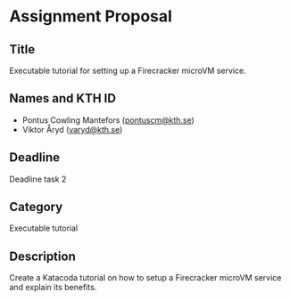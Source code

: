 # Assignment Proposal

## Title

Executable tutorial for setting up a Firecracker microVM service.

## Names and KTH ID
  - Pontus Cowling Mantefors (pontuscm@kth.se)
  - Viktor Åryd (varyd@kth.se) 

## Deadline

Deadline task 2

## Category

Executable tutorial

## Description

Create a Katacoda tutorial on how to setup a Firecracker microVM service and explain its benefits.
